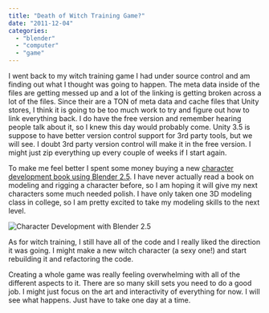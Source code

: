 ```yaml
---
title: "Death of Witch Training Game?"
date: "2011-12-04"
categories: 
  - "blender"
  - "computer"
  - "game"
---
```


I went back to my witch training game I had under source control and am finding out what I thought was going to happen. The meta data inside of the files are getting messed up and a lot of the linking is getting broken across a lot of the files. Since their are a TON of meta data and cache files that Unity stores, I think it is going to be too much work to try and figure out how to link everything back. I do have the free version and remember hearing people talk about it, so I knew this day would probably come. Unity 3.5 is suppose to have better version control support for 3rd party tools, but we will see. I doubt 3rd party version control will make it in the free version. I might just zip everything up every couple of weeks if I start again.

To make me feel better I spent some money buying a new [character development book using Blender 2.5](http://www.amazon.com/Character-Development-Blender-Jonathan-Williamson/dp/1435456254/ref=sr_1_1?ie=UTF8&qid=1323028170&sr=8-1). I have never actually read a book on modeling and rigging a character before, so I am hoping it will give my next characters some much needed polish. I have only taken one 3D modeling class in college, so I am pretty excited to take my modeling skills to the next level.

![Character Development with Blender 2.5](/images/51x0-qlfAPL._BO2,204,203,200_PIsitb-sticker-arrow-click,TopRight,35,-76_AA300_SH20_OU01_.jpg "Character Development with Blender 2.5")

As for witch training, I still have all of the code and I really liked the direction it was going. I might make a new witch character (a sexy one!) and start rebuilding it and refactoring the code.

Creating a whole game was really feeling overwhelming with all of the different aspects to it. There are so many skill sets you need to do a good job. I might just focus on the art and interactivity of everything for now. I will see what happens. Just have to take one day at a time.
